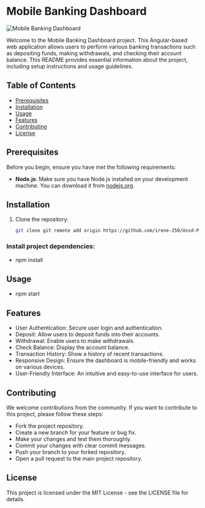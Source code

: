 # Mobile Banking Dashboard

![Mobile Banking Dashboard](dashboard-screenshot.png)

Welcome to the Mobile Banking Dashboard project. This Angular-based web application allows users to perform various banking transactions such as depositing funds, making withdrawals, and checking their account balance. This README provides essential information about the project, including setup instructions and usage guidelines.

## Table of Contents

- [Prerequisites](#prerequisites)
- [Installation](#installation)
- [Usage](#usage)
- [Features](#features)
- [Contributing](#contributing)
- [License](#license)

## Prerequisites

Before you begin, ensure you have met the following requirements:

- **Node.js**: Make sure you have Node.js installed on your development machine. You can download it from [nodejs.org](https://nodejs.org/).

## Installation

1. Clone the repository:

   ```bash
   git clone git remote add origin https://github.com/irene-250/Ussd-Project.git
   ```

### Install project dependencies:

- npm install

## Usage

- npm start

## Features

- User Authentication: Secure user login and authentication.
- Deposit: Allow users to deposit funds into their accounts.
- Withdrawal: Enable users to make withdrawals.
- Check Balance: Display the account balance.
- Transaction History: Show a history of recent transactions.
- Responsive Design: Ensure the dashboard is mobile-friendly and works on various devices.
- User-Friendly Interface: An intuitive and easy-to-use interface for users.

## Contributing

We welcome contributions from the community. If you want to contribute to this project, please follow these steps:

- Fork the project repository.
- Create a new branch for your feature or bug fix.
- Make your changes and test them thoroughly.
- Commit your changes with clear commit messages.
- Push your branch to your forked repository.
- Open a pull request to the main project repository.

## License

This project is licensed under the MIT License - see the LICENSE file for details.
